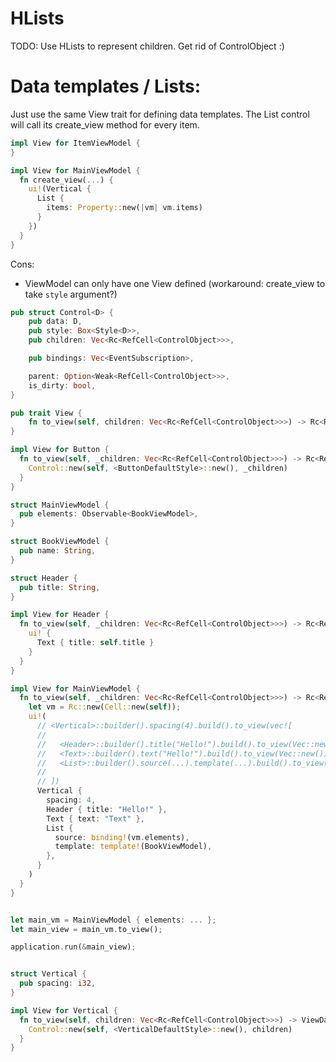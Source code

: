 HLists
=============================

TODO:
Use HLists to represent children. Get rid of ControlObject :)

Data templates / Lists:
=============================

Just use the same View trait for defining data templates. The List control will call its create_view method for every item.

```rust
impl View for ItemViewModel {
}

impl View for MainViewModel {
  fn create_view(...) {
    ui!(Vertical {
      List {
        items: Property::new(|vm| vm.items)
      }
    })
  }
}
```

Cons:

- ViewModel can only have one View defined (workaround: create_view to take `style` argument?)

```rust
pub struct Control<D> {
    pub data: D,
    pub style: Box<Style<D>>,
    pub children: Vec<Rc<RefCell<ControlObject>>>,

    pub bindings: Vec<EventSubscription>,

    parent: Option<Weak<RefCell<ControlObject>>>,
    is_dirty: bool,
}

pub trait View {
    fn to_view(self, children: Vec<Rc<RefCell<ControlObject>>>) -> Rc<RefCell<ControlObject>>;
}

impl View for Button {
  fn to_view(self, _children: Vec<Rc<RefCell<ControlObject>>>) -> Rc<RefCell<ControlObject> {
    Control::new(self, <ButtonDefaultStyle>::new(), _children)
  }
}

struct MainViewModel {
  pub elements: Observable<BookViewModel>,
}

struct BookViewModel {
  pub name: String,
}

struct Header {
  pub title: String,
}

impl View for Header {
  fn to_view(self, _children: Vec<Rc<RefCell<ControlObject>>>) -> Rc<RefCell<ControlObject> {
    ui! {
      Text { title: self.title }
    }
  }
}

impl View for MainViewModel {
  fn to_view(self, _children: Vec<Rc<RefCell<ControlObject>>>) -> Rc<RefCell<ControlObject> {
    let vm = Rc::new(Cell::new(self));
    ui!(
      // <Vertical>::builder().spacing(4).build().to_view(vec![
      //
      //   <Header>::builder().title("Hello!").build().to_view(Vec::new()).
      //   <Text>::builder().text("Hello!").build().to_view(Vec::new()).
      //   <List>::builder().source(...).template(...).build().to_view(Vec::new()),
      //
      // ])
      Vertical {
        spacing: 4,
        Header { title: "Hello!" },
        Text { text: "Text" },
        List {
          source: binding!(vm.elements),
          template: template!(BookViewModel),
        },
      }
    )
  }
}


let main_vm = MainViewModel { elements: ... };
let main_view = main_vm.to_view();

application.run(&main_view);


struct Vertical {
  pub spacing: i32,
}

impl View for Vertical {
  fn to_view(self, children: Vec<Rc<RefCell<ControlObject>>>) -> ViewData {
    Control::new(self, <VerticalDefaultStyle>::new(), children)
  }
}

```
